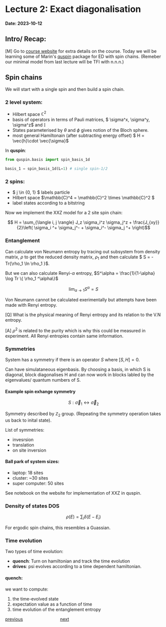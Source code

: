 Lecture 2: Exact diagonalisation              
====================================================              
#### Date: 2023-10-12              
              
Intro/ Recap:              
-------------              
[M] Go to [course website](https://www.pks.mpg.de/condensed-matter/teaching) for extra details on the course. Today we will be learning some of Marin's [quspin](https://github.com/QuSpin/QuSpin) package for ED with spin chains. (Remeber our minimal model from last lecture will be TFI with n.n.n.)


## Spin chains 
We will start with a single spin and then build a spin chain.

### 2 level system:
- Hilbert space $\mathbb{C}^2$
- basis of operators in terms of Pauli matrices, $ \sigma^x, \sigma^y, \sigma^z$ and $\mathbb{I}$
- States parameterised by $\theta$ and $\phi$ gives notion of the Bloch sphere.
- most general Hamiltonain (after subtracting energy offset) $ H = \vec{h}\cdot \vec{\sigma}$

In **quspin**:

```python
from quspin.basis import spin_basis_1d

basis_1 = spin_basis_1d(L=1) # single spin-1/2 
```

### 2 spins:
- $ j \in \{0, 1\} $ labels particle
- Hilbert space $\mathbb{C}^4 = \mathbb{C}^2 \times \mathbb{C}^2   $
- label states according to a bitstring

Now we implement the XXZ model for a 2 site spin chain:

$$ H = \sum_{\langle i, j \rangle}
J_z \sigma_i^z \sigma_j^z + \frac{J_{xy}}{2}\left( \sigma_i ^+ \sigma_j^- + \sigma_i^- \sigma_j ^+
\right)$$

### Entanglement

Can calculate von Neumann entropy by tracing out subsystem from density matrix, $\rho$ to get the reduced density matrix, $\rho_1$ and then calculate $ S = -Tr\{\rho_1 \ln \rho_1 \}$. 

But we can also calculate Renyi-$\alpha$ entropy, $S^\alpha = \frac{1}{1-\alpha} \log Tr \{ \rho_1 ^\alpha\}$

$$ \lim_{\alpha \rightarrow 1} S^{\alpha} = S $$

Von Neumann cannot be calculated exerimentally but attempts have been made with Renyi entropy.

[Q] What is the physical meaning of Renyi entropy and its relation to the V.N entropy.

[A] $\rho^2$ is related to the purity which is why this could be measured in experiment. All Renyi entropies contain same information.

### Symmetries

System has a symmetry if there is an operator $S$ where $[S, H] = 0$.

Can have simulataneous eigenbasis. By choosing a basis, in which S is diagonal, block diagonalises H and can now work in blocks labled by the eigenvalues/ quantum numbers of S.

#### Example spin exhange symmetry

$$ S: \vec{\sigma}_1  \leftrightarrow \vec{\sigma}_2 $$

Symmetry described by $\mathbb{Z}_2$ group. (Repeating the symmetry operation takes us back to inital state).

List of symmetries:
- invesrsion
- translation
- on site inversion

#### Ball park of system sizes:

- laptop: 18 sites
- cluster: ~30 sites
- super computer: 50 sites

See notebook on the website for implementation of XXZ in quspin.

### Density of states DOS

$$ \rho(E) = \sum_i \delta(E - E_i) $$

For ergodic spin chains, this resembles a Guassian.

### Time evolution

Two types of time evolution:
- **quench**: Turn on hamiltonian and track the time evolution
- **drives**: psi evolves according to a time dependent hamiltonian.

#### quench:
we want to compute:
1. the time-evolved state
2. expectation value as a function of time
3. time evolution of the entanglement entropy


[previous](/lecture-notes/lecture_notes.1.md) &emsp;&emsp;&emsp;&emsp;&emsp;&emsp;&emsp;&emsp; [next](/lecture-notes/lecture_notes.3.md)